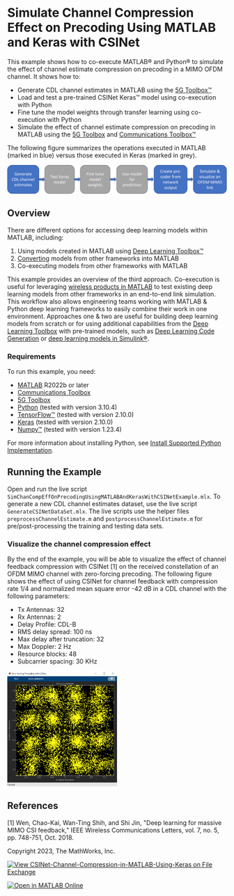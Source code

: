 # Simulate Channel Compression Effect on Precoding Using MATLAB and Keras with CSINet

This example shows how to co-execute MATLAB&reg; and Python&reg; to simulate the effect of channel estimate compression on precoding in a MIMO OFDM channel. It shows how to:
* Generate CDL channel estimates in MATLAB using the [5G Toolbox&trade;](https://www.mathworks.com/products/5g.html)
* Load and test a pre-trained CSINet Keras&trade; model using co-execution with Python
* Fine tune the model weights through transfer learning using co-execution with Python
* Simulate the effect of channel estimate compression on precoding in MATLAB using the [5G Toolbox](https://www.mathworks.com/products/5g.html) and [Communications Toolbox&trade;](https://www.mathworks.com/products/communications.html)

The following figure summarizes the operations executed in MATLAB (marked in blue) versus those executed in Keras (marked in grey).

![](images/Workflow_Coexecution.png)

## Overview

There are different options for accessing deep learning models within MATLAB, including:

1. Using models created in MATLAB using [Deep Learning Toolbox&trade;](https://www.mathworks.com/products/deep-learning.html)
2. [Converting](https://www.mathworks.com/help/deeplearning/deep-learning-import-and-export.html) models from other frameworks into MATLAB
3. Co-executing models from other frameworks with MATLAB

This example provides an overview of the third approach. Co-execution is useful for leveraging [wireless products in MATLAB](https://www.mathworks.com/solutions/wireless-communications.html) to test existing deep learning models from other frameworks in an end-to-end link simulation. 
This workflow also allows engineering teams working with MATLAB & Python deep learning frameworks to easily combine their work in one environment.
Approaches one & two are useful for building deep learning models from scratch or for using additional capabilities from the [Deep Learning Toolbox](https://www.mathworks.com/products/deep-learning.html) with pre-trained models, such as [Deep Learning Code Generation](https://www.mathworks.com/help/deeplearning/deep-learning-code-generation.html) or [deep learning models in Simulink&reg;](https://www.mathworks.com/help/deeplearning/ug/classify-images-in-simulink-with-imported-tensorflow-network.html). 

### Requirements
To run this example, you need:
- [MATLAB](http://www.mathworks.com) R2022b or later
- [Communications Toolbox](https://www.mathworks.com/products/communications.html)
- [5G Toolbox](https://www.mathworks.com/products/5g.html)
- [Python](https://www.python.org/downloads/release/python-3104/) (tested with version 3.10.4)
- [TensorFlow&trade;](https://www.tensorflow.org/) (tested with version 2.10.0)
- [Keras](https://keras.io/) (tested with version 2.10.0)
- [Numpy&trade;](https://numpy.org/) (tested with version 1.23.4)

For more information about installing Python, see [Install Supported Python Implementation](https://www.mathworks.com/help/matlab/matlab_external/install-supported-python-implementation.html).

## Running the Example
Open and run the live script `SimChanCompEffOnPrecodingUsingMATLABAndKerasWithCSINetExample.mlx`. 
To generate a new CDL channel estimates dataset, use the live script `GenerateCSINetDataSet.mlx`. 
The live scripts use the helper files `preprocessChannelEstimate.m` and `postprocessChannelEstimate.m` for pre/post-processing the training and testing data sets.

### Visualize the channel compression effect
By the end of the example, you will be able to visualize the effect of channel feedback compression with CSINet [1] on the received constellation of an OFDM MIMO channel with zero-forcing precoding.
The following figure shows the effect of using CSINet for channel feedback with compression rate 1/4 and normalized mean square error -42 dB in a CDL channel with the following parameters:
* Tx Antennas: 32
* Rx Antennas: 2
* Delay Profile: CDL-B
* RMS delay spread: 100 ns
* Max delay after truncation: 32
* Max Doppler: 2 Hz
* Resource blocks: 48 
* Subcarrier spacing: 30 KHz

<img src="images/ConstellationDiagram.png" width=50% height=50%>

## References
[1] Wen, Chao-Kai, Wan-Ting Shih, and Shi Jin, "Deep learning for massive MIMO CSI feedback," IEEE Wireless Communications Letters, vol. 7, no. 5, pp. 748-751, Oct. 2018.

Copyright 2023, The MathWorks, Inc.

[![View CSINet-Channel-Compression-in-MATLAB-Using-Keras on File Exchange](https://www.mathworks.com/matlabcentral/images/matlab-file-exchange.svg)](https://www.mathworks.com/matlabcentral/fileexchange/124575-csinet-channel-compression-in-matlab-using-keras)

[![Open in MATLAB Online](https://www.mathworks.com/images/responsive/global/open-in-matlab-online.svg)](https://matlab.mathworks.com/open/github/v1?repo=matlab-deep-learning/CSINet-Channel-Compression-in-MATLAB-Using-Keras&file=SimChanCompEffOnPrecodingUsingMATLABAndKerasWithCSINetExample.mlx)
